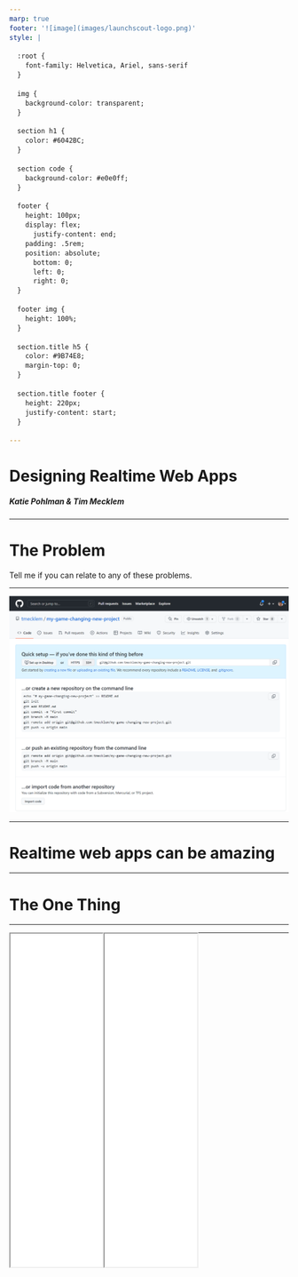 ```yaml
---
marp: true
footer: '![image](images/launchscout-logo.png)'
style: |

  :root {
    font-family: Helvetica, Ariel, sans-serif
  }

  img {
    background-color: transparent;
  }

  section h1 {
    color: #6042BC;
  }

  section code {
    background-color: #e0e0ff;
  }

  footer {
    height: 100px;
    display: flex;
      justify-content: end;
    padding: .5rem;
    position: absolute;
      bottom: 0;
      left: 0;
      right: 0;
  }

  footer img {
    height: 100%;
  }

  section.title h5 {
    color: #9B74E8;
    margin-top: 0;
  }

  section.title footer {
    height: 220px;
    justify-content: start;
  }

---
```


<!--
_class: 'title'
_footer: '![image](images/launchscout-logo_inverse.png)'
_backgroundColor: #190641
_color: white
-->
# Designing Realtime Web Apps
##### Katie Pohlman & Tim Mecklem

<!-- Test for presenter notes -->

---

# The Problem

Tell me if you can relate to any of these problems.

<!--

How many of you have been in the middle of reading a post or an article on the internet in a feed and had some late breaking new information come in and push down the content you were reading?

You're on an ecommerce site, you find an item that you want to buy that's in high demand, and in between the time you add it to your cart and go to checkout, the item has gone out of stock.

-->

---

![](images/github-new-project.png)

<!--

(Tim)

How many of you have made a shiny new project, created a repository for it on GitHub, pushed your code, and then stared blankly at this screen waiting for it to pick up your amazing code only to realize that unlike the rest of GitHub, this page does is not driven by the `git push` command you just ran. Maybe this one's just me, and I'll take an L on that one if so :D.

How about one final developer-centric one. How many of you have used a tool that has a hot-reload feature that supposed to update the browser when you save a file, only it's a Monday and for some reason the file watcher seems to be taking the day off?

-->

---

# Realtime web apps can be amazing

<!--

Our industry has a good problem. Our languages, frameworks and tooling are more capable than they have ever been at giving people up to the second information. Used appropriately, we can use them to help people make better decisions, ease the experience of buying products, and improve interactions with other people. But as a whole, we've observed that teams are struggling in the execution of applying the former to improve the latter.

-->

---

# The One Thing

<!--

(Katie)

When we're talking about delivering information to users in real-time in a way that provides value to them—what information to expose when, how frequently, etc—it's easy to assign that responsibility to the UI/UX designers and move on. But, if there's only one thing you take away from this talk, let it be this. Building modern, trustworthy realtime web applications is not just a design concern. It's not even just a front-end concern. The problems we will describe might feel daunting, but we'll give you some tools and some things to consider when you encounter them.
 -->

<!--
(Tim)
One note: if you are a backend developer listening to this talk, don't tune out to the stuff that seems unrelated to your work. It's not. As we'll demonstrate, we can't meet users' realtime needs without end-to-end solutions.
-->

---

<iframe style="display:inline-block;float:left;width:33%;height:600px;"
  src="/commerce/products/scarce-scarf?user_id=11&user_name=Tim" frameBorder="1"></iframe>
<iframe style="display:inline-block;float:left;width:33%;height:600px;"
  src="/commerce/products/scarce-scarf?user_id=12&user_name=Katie" frameBorder="1"></iframe>

---
